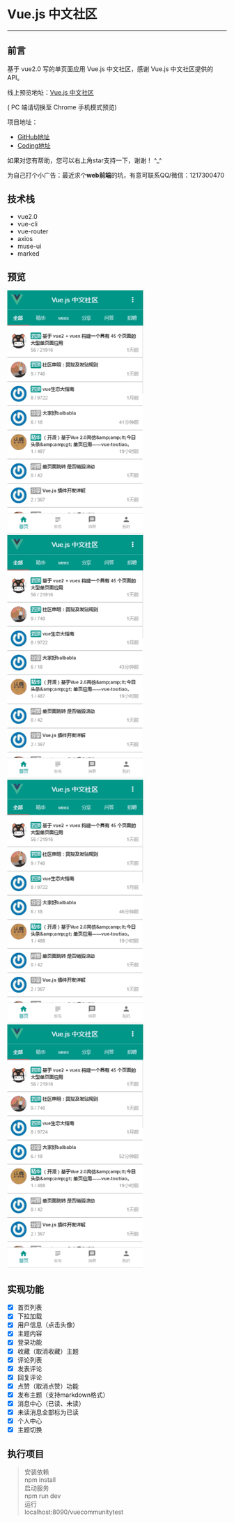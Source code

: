 # Vue.js 中文社区
---  

## 前言  

基于 vue2.0 写的单页面应用 Vue.js 中文社区，感谢 Vue.js 中文社区提供的API。  

线上预览地址：[Vue.js 中文社区](http://g1217300470.coding.me/vuecommunitytest)  

( PC 端请切换至 Chrome 手机模式预览)  

项目地址：  


- [GitHub地址](https://github.com/gaohongwei11/vuecommunity)  
- [Coding地址](https://coding.net/u/G1217300470/p/VueCommunity/git)  

如果对您有帮助，您可以右上角star支持一下，谢谢！ ^_^  

为自己打个小广告：最近求个**web前端**的坑，有意可联系QQ/微信：1217300470

## 技术栈

- vue2.0
- vue-cli
- vue-router
- axios
- muse-ui
- marked


## 预览  

![预览gif](img/vue_com.gif)  ![预览gif](img/vue_com1.gif)  ![预览gif](img/vue_com2.gif)  ![预览gif](img/vue_com3.gif)  

## 实现功能

- [x] 首页列表
- [x] 下拉加载
- [x] 用户信息（点击头像）
- [x] 主题内容
- [x] 登录功能
- [x] 收藏（取消收藏）主题
- [x] 评论列表
- [x] 发表评论
- [x] 回复评论
- [x] 点赞（取消点赞）功能
- [x] 发布主题（支持markdown格式）
- [x] 消息中心（已读、未读）
- [x] 未读消息全部标为已读
- [x] 个人中心
- [x] 主题切换

## 执行项目

> 安装依赖  
> npm install  
> 启动服务  
> npm run dev  
> 运行  
> localhost:8090/vuecommunitytest  
